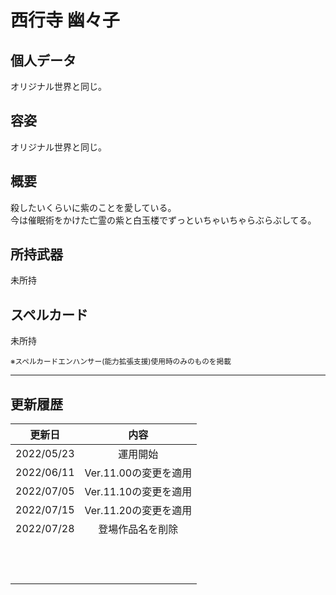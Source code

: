 # 西行寺 幽々子

## 個人データ
オリジナル世界と同じ。

## 容姿
オリジナル世界と同じ。

## 概要
殺したいくらいに紫のことを愛している。<br />
今は催眠術をかけた亡霊の紫と白玉楼でずっといちゃいちゃらぶらぶしてる。

## 所持武器
未所持

## スペルカード
未所持

<sup>
※スペルカードエンハンサー(能力拡張支援)使用時のみのものを掲載
</sup>

***

## 更新履歴
| 更新日 | 内容 |
| :---: | :---: |
| 2022/05/23 | 運用開始 |
| 2022/06/11 | Ver.11.00の変更を適用 |
| 2022/07/05 | Ver.11.10の変更を適用 |
| 2022/07/15 | Ver.11.20の変更を適用 |
| 2022/07/28 | 登場作品名を削除 |
| | |
| | |
| | |
| | |
| | |
| | |
| | |
| | |
| | |
| | |
| | |
| | |

